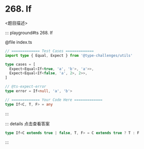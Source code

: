 # 268. If

<题目描述>

::: playground#ts 268. If

@file index.ts

```ts
// ============= Test Cases =============
import type { Equal, Expect } from '@type-challenges/utils'

type cases = [
  Expect<Equal<If<true, 'a', 'b'>, 'a'>>,
  Expect<Equal<If<false, 'a', 2>, 2>>,
]

// @ts-expect-error
type error = If<null, 'a', 'b'>

// ============= Your Code Here =============
type If<C, T, F> = any
```

:::

::: details 点击查看答案

```ts
type If<C extends true | false, T, F> = C extends true ? T : F
```

:::
